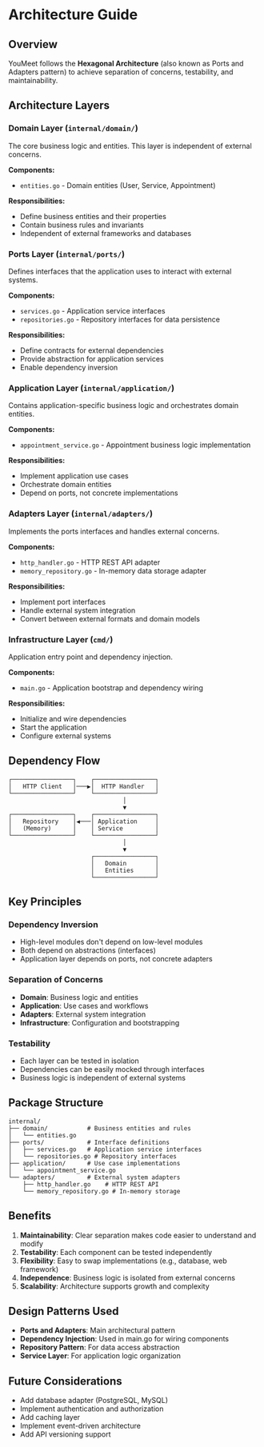 # Architecture Guide

## Overview

YouMeet follows the **Hexagonal Architecture** (also known as Ports and Adapters pattern) to achieve separation of concerns, testability, and maintainability.

## Architecture Layers

### Domain Layer (`internal/domain/`)

The core business logic and entities. This layer is independent of external concerns.

**Components:**
- `entities.go` - Domain entities (User, Service, Appointment)

**Responsibilities:**
- Define business entities and their properties
- Contain business rules and invariants
- Independent of external frameworks and databases

### Ports Layer (`internal/ports/`)

Defines interfaces that the application uses to interact with external systems.

**Components:**
- `services.go` - Application service interfaces
- `repositories.go` - Repository interfaces for data persistence

**Responsibilities:**
- Define contracts for external dependencies
- Provide abstraction for application services
- Enable dependency inversion

### Application Layer (`internal/application/`)

Contains application-specific business logic and orchestrates domain entities.

**Components:**
- `appointment_service.go` - Appointment business logic implementation

**Responsibilities:**
- Implement application use cases
- Orchestrate domain entities
- Depend on ports, not concrete implementations

### Adapters Layer (`internal/adapters/`)

Implements the ports interfaces and handles external concerns.

**Components:**
- `http_handler.go` - HTTP REST API adapter
- `memory_repository.go` - In-memory data storage adapter

**Responsibilities:**
- Implement port interfaces
- Handle external system integration
- Convert between external formats and domain models

### Infrastructure Layer (`cmd/`)

Application entry point and dependency injection.

**Components:**
- `main.go` - Application bootstrap and dependency wiring

**Responsibilities:**
- Initialize and wire dependencies
- Start the application
- Configure external systems

## Dependency Flow

```
┌─────────────────┐    ┌─────────────────┐
│   HTTP Client   │───▶│  HTTP Handler   │
└─────────────────┘    └─────────────────┘
                                │
                                ▼
┌─────────────────┐    ┌─────────────────┐
│   Repository    │◀───│ Application     │
│   (Memory)      │    │ Service         │
└─────────────────┘    └─────────────────┘
                                │
                                ▼
                       ┌─────────────────┐
                       │   Domain        │
                       │   Entities      │
                       └─────────────────┘
```

## Key Principles

### Dependency Inversion

- High-level modules don't depend on low-level modules
- Both depend on abstractions (interfaces)
- Application layer depends on ports, not concrete adapters

### Separation of Concerns

- **Domain**: Business logic and entities
- **Application**: Use cases and workflows  
- **Adapters**: External system integration
- **Infrastructure**: Configuration and bootstrapping

### Testability

- Each layer can be tested in isolation
- Dependencies can be easily mocked through interfaces
- Business logic is independent of external systems

## Package Structure

```
internal/
├── domain/           # Business entities and rules
│   └── entities.go
├── ports/            # Interface definitions
│   ├── services.go   # Application service interfaces
│   └── repositories.go # Repository interfaces
├── application/      # Use case implementations
│   └── appointment_service.go
└── adapters/         # External system adapters
    ├── http_handler.go    # HTTP REST API
    └── memory_repository.go # In-memory storage
```

## Benefits

1. **Maintainability**: Clear separation makes code easier to understand and modify
2. **Testability**: Each component can be tested independently
3. **Flexibility**: Easy to swap implementations (e.g., database, web framework)
4. **Independence**: Business logic is isolated from external concerns
5. **Scalability**: Architecture supports growth and complexity

## Design Patterns Used

- **Ports and Adapters**: Main architectural pattern
- **Dependency Injection**: Used in main.go for wiring components
- **Repository Pattern**: For data access abstraction
- **Service Layer**: For application logic organization

## Future Considerations

- Add database adapter (PostgreSQL, MySQL)
- Implement authentication and authorization
- Add caching layer
- Implement event-driven architecture
- Add API versioning support